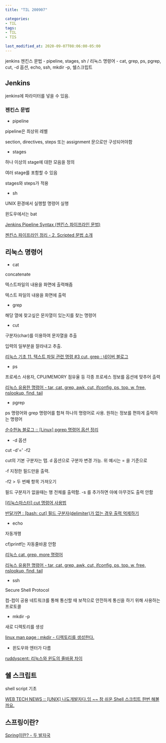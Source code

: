 ```yaml
---
title: "TIL 200907"

categories:
- TIL
tags:
- TIL
- TIS

last_modified_at: 2020-09-07T08:06:00-05:00
---
```

jenkins 젠킨스 문법 - pipeline, stages, sh / 리눅스 명령어 - cat, grep, ps, pgrep, cut, -d 옵션, echo, ssh, mkdir -p, 쉘스크립트

## Jenkins

jenkins에 파라미터를 넣을 수 있음. 

### 젠킨스 문법

* pipeline

pipeline은 최상위 레벨

section, directives, steps 또는 assignment 문으로만 구성되어야함

* stages

하나 이상의 stage에 대한 모음을 정의

여러 stage를 포함할 수 있음

stages와 steps가 적용

* sh 

UNIX 환경에서 실행할 명령어 실행

윈도우에서는 bat


[Jenkins Pipeline Syntax (젠킨스 파이프라인 문법)](https://waspro.tistory.com/554)

[젠킨스 파이프라인 정리 - 2. Scripted 문법 소개](https://jojoldu.tistory.com/356?category=777282)

## 리눅스 명령어

* cat

concatenate

텍스트파일의 내용을 화면에 출력해줌

텍스트 파일의 내용을 화면에 출력

* grep

해당 열에 찾고싶은 문자열이 있는지를 찾는 명령어

* cut

구분자(char)를 이용하여 문자열을 추출

입력의 일부분을 잘라내고 추출.

[리눅스 기초 11. 텍스트 파일 관련 명령 #3 cut, grep : 네이버 블로그](http://blog.naver.com/PostView.nhn?blogId=sunguru&logNo=220742717625&parentCategoryNo=45&categoryNo=&viewDate=&isShowPopularPosts=false&from=postView)

* ps

프로세스 사용자, CPU/MEMORY 점유율 등 각종 프로세스 정보를 옵션에 맞추어 출력

[리눅스 유용한 명령어 - tar, cat, grep, awk, cut, ifconfig, ps, top, w, free, nslookup, find, tail](https://thisstory.tistory.com/entry/%EB%A6%AC%EB%88%85%EC%8A%A4-%EC%9C%A0%EC%9A%A9%ED%95%9C-%EB%AA%85%EB%A0%B9%EC%96%B4-tar-cat-grep-awk-cut-ifconfig-ps-top-w-free-nslookup-find-tail)

* pgrep

ps 명령어와 grep 명령어를 합쳐 하나의 명령어로 사용. 원하는 정보를 편하게 출력하는 명령어

[순수한놈 블로그 :: [Linux] pgrep 명령어 옵션 정리](https://bigsun84.tistory.com/365)


* -d 옵션

cut -d'=' -f2

cut의 기본 구분자는 탭. d 옵션으로 구분자 변경 가능. 위 예시는 = 을 기준으로

-f 지정한 필드만을 출력.

-f2 > 두 번째 항목 가져오기

필드 구분자가 없을때는 행 전체를 출력함. -s 를 추가하면 아예 아무것도 출력 안함

[[리눅스마스터] cut 명령어 사용법](https://raisonde.tistory.com/entry/%EB%A6%AC%EB%88%85%EC%8A%A4%EB%A7%88%EC%8A%A4%ED%84%B0-cut-%EB%AA%85%EB%A0%B9%EC%96%B4-%EC%82%AC%EC%9A%A9%EB%B2%95)

[반달가면 : [bash: cut] 필드 구분자(delimiter)가 없는 경우 출력 억제하기](http://bahndal.egloos.com/626637)

* echo

자동개행

cf)printf는 자동줄바꿈 안함

[리눅스 cat, grep, more 명령어](https://realforce111.tistory.com/11)

[리눅스 유용한 명령어 - tar, cat, grep, awk, cut, ifconfig, ps, top, w, free, nslookup, find, tail](https://thisstory.tistory.com/entry/%EB%A6%AC%EB%88%85%EC%8A%A4-%EC%9C%A0%EC%9A%A9%ED%95%9C-%EB%AA%85%EB%A0%B9%EC%96%B4-tar-cat-grep-awk-cut-ifconfig-ps-top-w-free-nslookup-find-tail)

* ssh

Secure Shell Protocol

컴-컴이 공용 네트워크를 통해 통신할 때 보적으로 안전하게 통신을 하기 위해 사용하는 프로토콜

* mkdir -p

새로 디렉토리를 생성

[linux man page : mkdir - 디렉토리를 생성한다.](https://www.joinc.co.kr/w/man/2/mkdir)

* 윈도우와 엔터가 다름

[ruddyscent: 리눅스와 윈도의 줄바꿈 차이](https://ruddyscent.blogspot.com/2010/12/blog-post.html)

## 쉘 스크립트 

shell script 기초

[WEB TECH NEWS :: [UNIX] 나도개발자다.잉 ~~ 참 쉬운 Shell 스크립트 한번 해볼까요.](https://webtn.tistory.com/entry/UNIX-%EB%82%98%EB%8F%84%EA%B0%9C%EB%B0%9C%EC%9E%90%EB%8B%A4-%EC%9E%89-%EC%B0%B8-%EC%89%AC%EC%9A%B4-Shell-%EC%8A%A4%ED%81%AC%EB%A6%BD%ED%8A%B8-%ED%95%9C%EB%B2%88-%ED%95%B4%EB%B3%BC%EA%B9%8C%EC%9A%94)

## 스프링이란?

[Spring이란? - 두 발자국](https://0au-chu.github.io/tips/t5-%EC%8A%A4%ED%94%84%EB%A7%81%EC%9D%B4%EB%9E%80/)
